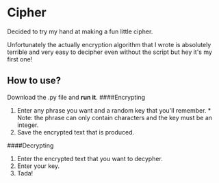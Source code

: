 # Cipher

Decided to try my hand at making a fun little cipher.

Unfortunately the actually encryption algorithm that I wrote is absolutely terrible and very easy to decipher even without the script but hey it's my first one!

## How to use?
Download the .py file and __run it__.
####Encrypting
1. Enter any phrase you want and a random key that you'll remember.
\* Note: the phrase can only contain characters and the key must be an integer.
2. Save the encrypted text that is produced.

####Decrypting
1. Enter the encrypted text that you want to decypher.
2. Enter your key.
3. Tada!
